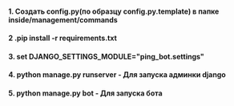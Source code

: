 

#### 1. Создать config.py(по образцу config.py.template) в папке inside/management/commands
#### 2 .pip install -r requirements.txt
#### 3. set DJANGO_SETTINGS_MODULE="ping_bot.settings"
#### 4. python manage.py runserver  - Для запуска админки django
#### 5. python manage.py bot        - Для запуска бота